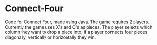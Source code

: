 # Connect-Four

Code for Connect Four, made using Java. 
The game requires 2 players.
Currently the game uses X's and O's as pieces. 
The player selects which column they want to drop a piece into, if a player connects four pieces diagonally, vertically or horizontally they win.
